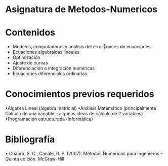 # Asignatura de Metodos-Numericos

# Contenidos

* Modelos, computadoras y análisis del errorraíces de ecuaciones
* Ecuaciones algebraicas lineales
* Optimización
* Ajuste de curvas
* Diferenciación e integración numéricas
* Ecuaciones diferenciales ordinarias

# Conocimientos previos requeridos

•Algebra Lineal (álgebra matricial)
•Análisis Matemático (principalmente Cálculo de una variable – algunas ideas de cálculo de 2 variables)
•Programación estructurada (Informática)

# Bibliografía 

• Chapra, S. C., Canale, R. P. (2007). Métodos Numéricos para Ingenieros – Quinta edición. McGraw-Hill    
